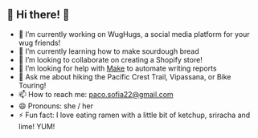 ## 🌸 Hi there! 🌸

<!--
**spaco22/spaco22** is a ✨ _special_ ✨ repository because its `README.md` (this file) appears on your GitHub profile.

Here are some ideas to get you started:
  
- 🔭 I’m currently working on ...
- 🌱 I’m currently learning ...
- 👯 I’m looking to collaborate on ...
- 🤔 I’m looking for help with ...
- 💬 Ask me about ...
- 📫 How to reach me: ...
- 😄 Pronouns: ...
- ⚡ Fun fact: ...
-->

- 🔭 I’m currently working on WugHugs, a social media platform for your wug friends! 
- 🌱 I’m currently learning how to make sourdough bread
- 👯 I’m looking to collaborate on creating a Shopify store!
- 🤔 I’m looking for help with [Make]([url](https://www.make.com/en)) to automate writing reports
- 💬 Ask me about hiking the Pacific Crest Trail, Vipassana, or Bike Touring! 
- 📫 How to reach me: paco.sofia22@gmail.com
- 😄 Pronouns: she / her
- ⚡ Fun fact: I love eating ramen with a little bit of ketchup, sriracha and lime! YUM!
